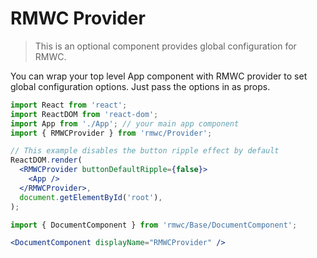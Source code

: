 # RMWC Provider

> This is an optional component provides global configuration for RMWC.

You can wrap your top level App component with RMWC provider to set global configuration options. Just pass the options in as props.

```jsx
import React from 'react';
import ReactDOM from 'react-dom';
import App from './App'; // your main app component
import { RMWCProvider } from 'rmwc/Provider';

// This example disables the button ripple effect by default
ReactDOM.render(
  <RMWCProvider buttonDefaultRipple={false}>
    <App />
  </RMWCProvider>,
  document.getElementById('root'),
);
```

```jsx renderOnly
import { DocumentComponent } from 'rmwc/Base/DocumentComponent';

<DocumentComponent displayName="RMWCProvider" />
```
